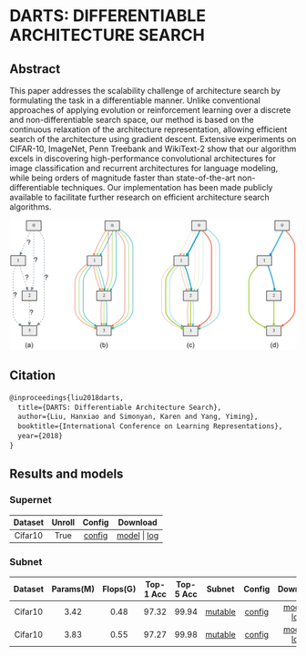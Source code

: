 # DARTS: DIFFERENTIABLE ARCHITECTURE SEARCH

## Abstract

This paper addresses the scalability challenge of architecture search by formulating the task in a differentiable manner. Unlike conventional approaches of applying evolution or reinforcement learning over a discrete and non-differentiable search space, our method is based on the continuous relaxation of the architecture representation, allowing efficient search of the architecture using gradient descent. Extensive experiments on CIFAR-10, ImageNet, Penn Treebank and WikiText-2 show that our algorithm excels in discovering high-performance convolutional architectures for image classification and recurrent architectures for language modeling, while being orders of magnitude faster than state-of-the-art non-differentiable techniques. Our implementation has been made publicly available to facilitate further research on efficient architecture search algorithms.

![pipeline](/docs/en/imgs/model_zoo/darts/pipeline.png)

## Citation

```latex
@inproceedings{liu2018darts,
  title={DARTS: Differentiable Architecture Search},
  author={Liu, Hanxiao and Simonyan, Karen and Yang, Yiming},
  booktitle={International Conference on Learning Representations},
  year={2018}
}
```

## Results and models

### Supernet
Dataset|Unroll|Config|Download|
|:---------:|:---------:|:------:|:------:|
|Cifar10|True|[config](./darts_supernet_unroll_1xb64_cifar10.py) |[model](https://openmmlab-share.oss-cn-hangzhou.aliyuncs.com/mmrazor/v0.1/nas/darts/darts_supernet_unroll_1xb64_cifar10/darts_supernet_unroll_1xb64_cifar10_20211222-a923a040.pth?versionId=CAEQHxiBgID6mLuL7xciIDhjYzA2NGViNzY5ZDQxODk5MTY3ZjBiMGUyMGNlYzlk) &#124; [log](https://openmmlab-share.oss-cn-hangzhou.aliyuncs.com/mmrazor/v0.1/nas/darts/darts_supernet_unroll_1xb64_cifar10/darts_supernet_unroll_1xb64_cifar10_20211220_133123.log.json?versionId=CAEQHxiBgIDmmLuL7xciIGQwN2RlZWUwNmZkYjQwMzU4MGRiMTA3NGY4NTU5N2Nm)|


### Subnet

Dataset|Params(M)|Flops(G)|Top-1 Acc|Top-5 Acc|Subnet|Config|Download|Remarks|
|:---------:|:---------:|:---------:|:---------:|:---------:|:---------:|:------:|:------:|:------:|
|Cifar10|3.42 | 0.48 | 97.32 |99.94|[mutable](https://openmmlab-share.oss-cn-hangzhou.aliyuncs.com/mmrazor/v0.1/nas/darts/darts_subnetnet_1xb96_cifar10/darts_subnetnet_1xb96_cifar10_acc-97.32_20211222-e5727921_mutable_cfg.yaml?versionId=CAEQHxiBgMDn0ICL7xciIDAwNzUzZTU3ZjE4OTQ0MDg5YmZiMmYzYzExZTQ3YTRm)|[config](./darts_subnetnet_1xb96_cifar10.py)| [model](https://openmmlab-share.oss-cn-hangzhou.aliyuncs.com/mmrazor/v0.1/nas/darts/darts_subnetnet_1xb96_cifar10/darts_subnetnet_1xb96_cifar10_acc-97.32_20211222-e5727921.pth?versionId=CAEQHxiBgID20ICL7xciIDllOWZmNTliMzkwNzQ5YzdhODk2MzY1MWEyOTQ1Yjlk) &#124; [log](https://openmmlab-share.oss-cn-hangzhou.aliyuncs.com/mmrazor/v0.1/nas/darts/darts_subnetnet_1xb96_cifar10/darts_subnetnet_1xb96_cifar10_20211222-e5727921.log.json?versionId=CAEQHxiBgMDz0ICL7xciIGRhMjk0NDU0OTVhZjQwMDg4N2ZkMDAzZDM1ZWU4N2Ri)|MMRazor searched
|Cifar10|3.83 | 0.55 | 97.27 |99.98|[mutable](https://openmmlab-share.oss-cn-hangzhou.aliyuncs.com/mmrazor/v0.1/nas/darts/darts_subnetnet_1xb96_cifar10/darts_subnetnet_1xb96_cifar10_acc-97.27_20211222-17e42600_mutable_cfg.yaml?versionId=CAEQHxiBgICrnpmL7xciIGFmYzUxYjdmYWM1YzQ3N2I5NGU1MDE2ZjIxYmJhY2E0)|[config](./darts_subnetnet_1xb96_cifar10.py)| [model](https://openmmlab-share.oss-cn-hangzhou.aliyuncs.com/mmrazor/v0.1/nas/darts/darts_subnetnet_1xb96_cifar10/darts_subnetnet_1xb96_cifar10_acc-97.27_20211222-17e42600.pth?versionId=CAEQHxiBgIDQnpmL7xciIGQzOTRkMTViMDgzNzQ2MWI5MmUyNzIxZDk4OTUzZDgz) &#124; [log](https://openmmlab-share.oss-cn-hangzhou.aliyuncs.com/mmrazor/v0.1/nas/darts/darts_subnetnet_1xb96_cifar10/darts_subnetnet_1xb96_cifar10_20211222-17e42600.log.json?versionId=CAEQHxiBgMDPnpmL7xciIDViYTVlYTIyYmQ2OTQ1ZDZhNTNhMjVkODA2NDRlMTI1)|official
